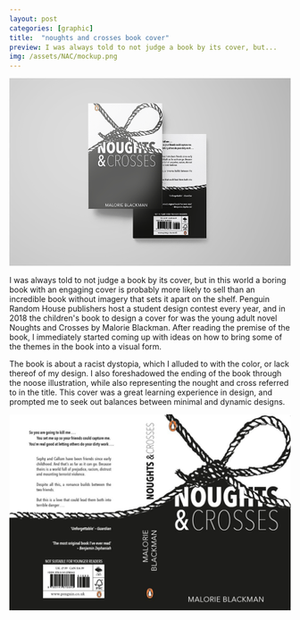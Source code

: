 ```yaml
---
layout: post
categories: [graphic]
title:  "noughts and crosses book cover"
preview: I was always told to not judge a book by its cover, but...
img: /assets/NAC/mockup.png
---
```


<img src="/assets/NAC/mockup.png" alt="book cover" width="1200"/>

I was always told to not judge a book by its cover, but in this world a boring book with an engaging cover is probably more likely to sell than an incredible book without imagery that sets it apart on the shelf. Penguin Random House publishers host a student design contest every year, and in 2018 the children's book to design a cover for was the young adult novel Noughts and Crosses by Malorie Blackman. After reading the premise of the book, I immediately started coming up with ideas on how to bring some of the themes in the book into a visual form.

The book is about a racist dystopia, which I alluded to with the color, or lack thereof of my design. I also foreshadowed the ending of the book through the noose illustration, while also representing the nought and cross referred to in the title. This cover was a great learning experience in design, and prompted me to seek out balances between minimal and dynamic designs. 

<img src="/assets/NAC/full.jpg" alt="book cover" width="600"/>